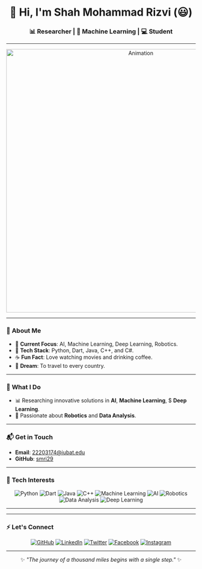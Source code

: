 <div align="center">

# 👋 Hi, I'm Shah Mohammad Rizvi (😃)  
### 📊 Researcher | 📡 Machine Learning | 💻 Student

---

<img src="neural.gif" alt="Animation" width="700px" height="auto">

</div>

---

### 👀 **About Me**
- 🔭 **Current Focus**: AI, Machine Learning, Deep Learning, Robotics.  
- 🌟 **Tech Stack**: Python, Dart, Java, C++, and C#.  
- ☕ **Fun Fact**: Love watching movies and drinking coffee.  
- 🎯 **Dream**: To travel to every country.  

---

### 🌱 **What I Do**
- 📊 Researching innovative solutions in **AI**, **Machine Learning**, $ **Deep Learning**.
- 🤖 Passionate about **Robotics** and **Data Analysis**.  

---

### 📬 **Get in Touch**
- **Email**: [22203174@iubat.edu](mailto:smri29.ml@gmail.com) 
- **GitHub**: [smri29](https://github.com/smri29)

---

### 🧠 **Tech Interests**

<div align="center">

![Python](https://img.shields.io/badge/-Python-3776AB?logo=python&logoColor=white&style=for-the-badge)
![Dart](https://img.shields.io/badge/-Dart-0175C2?logo=dart&logoColor=white&style=for-the-badge)
![Java](https://img.shields.io/badge/-Java-007396?logo=java&logoColor=white&style=for-the-badge)
![C++](https://img.shields.io/badge/-C++-00599C?logo=cplusplus&logoColor=white&style=for-the-badge)
![Machine Learning](https://img.shields.io/badge/-Machine%20Learning-FF6F00?logo=deeplearning-dot-ai&logoColor=white&style=for-the-badge)
![AI](https://img.shields.io/badge/-Artificial%20Intelligence-4B0082?logo=openai&logoColor=white&style=for-the-badge)
![Robotics](https://img.shields.io/badge/-Robotics-FF4500?logo=robotframework&logoColor=white&style=for-the-badge)
![Data Analysis](https://img.shields.io/badge/-Data%20Analysis-1E90FF?logo=tableau&logoColor=white&style=for-the-badge)
![Deep Learning](https://img.shields.io/badge/-Deep%20Learning-8A2BE2?logo=deeplearning-dot-ai&logoColor=white&style=for-the-badge)

</div>

---

---

### ⚡ **Let's Connect**
<div align="center">

[![GitHub](https://img.shields.io/badge/-GitHub-181717?logo=github&logoColor=white&style=for-the-badge)](https://github.com/smri29)
[![LinkedIn](https://img.shields.io/badge/-LinkedIn-0077B5?logo=linkedin&logoColor=white&style=for-the-badge)](https://linkedin.com/in/smri29)
[![Twitter](https://img.shields.io/badge/-Twitter-1DA1F2?logo=twitter&logoColor=white&style=for-the-badge)](https://twitter.com/smr_i29)
[![Facebook](https://img.shields.io/badge/-Facebook-1877F2?logo=facebook&logoColor=white&style=for-the-badge)](https://www.facebook.com/Shah.Mohammad.Rizvi)
[![Instagram](https://img.shields.io/badge/-Instagram-E4405F?logo=instagram&logoColor=white&style=for-the-badge)](https://www.instagram.com/smr_i29/)

</div>

---

<div align="center">

✨ *"The journey of a thousand miles begins with a single step."* ✨

</div>


<!---
smri29/smri29 is a ✨ special ✨ repository because its `README.md` (this file) appears on your GitHub profile.
You can click the Preview link to take a look at your changes.
--->
